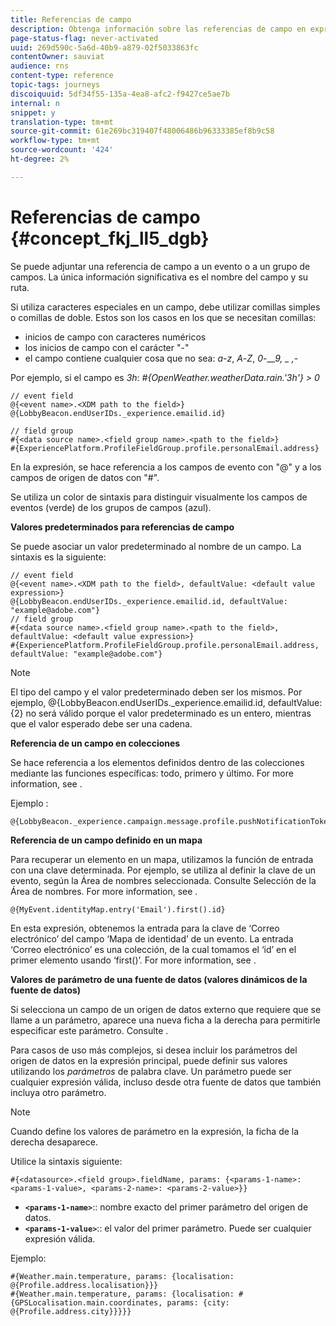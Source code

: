 ```yaml
---
title: Referencias de campo
description: Obtenga información sobre las referencias de campo en expresiones avanzadas
page-status-flag: never-activated
uuid: 269d590c-5a6d-40b9-a879-02f5033863fc
contentOwner: sauviat
audience: rns
content-type: reference
topic-tags: journeys
discoiquuid: 5df34f55-135a-4ea8-afc2-f9427ce5ae7b
internal: n
snippet: y
translation-type: tm+mt
source-git-commit: 61e269bc319407f48006486b96333385ef8b9c58
workflow-type: tm+mt
source-wordcount: '424'
ht-degree: 2%

---
```




# Referencias de campo {#concept_fkj_ll5_dgb}

Se puede adjuntar una referencia de campo a un evento o a un grupo de campos. La única información significativa es el nombre del campo y su ruta.

Si utiliza caracteres especiales en un campo, debe utilizar comillas simples o comillas de doble. Estos son los casos en los que se necesitan comillas:

* inicios de campo con caracteres numéricos
* los inicios de campo con el carácter &quot;-&quot;
* el campo contiene cualquier cosa que no sea: _a_-_z_, _A_-_Z_, _0_-___9, _ ,-_

Por ejemplo, si el campo es _3h_: _#{OpenWeather.weatherData.rain.&#39;3h&#39;} > 0_

```
// event field
@{<event name>.<XDM path to the field>}
@{LobbyBeacon.endUserIDs._experience.emailid.id}

// field group
#{<data source name>.<field group name>.<path to the field>}
#{ExperiencePlatform.ProfileFieldGroup.profile.personalEmail.address}
```

En la expresión, se hace referencia a los campos de evento con &quot;@&quot; y a los campos de origen de datos con &quot;#&quot;.

Se utiliza un color de sintaxis para distinguir visualmente los campos de eventos (verde) de los grupos de campos (azul).

**Valores predeterminados para referencias de campo**

Se puede asociar un valor predeterminado al nombre de un campo. La sintaxis es la siguiente:

```
// event field
@{<event name>.<XDM path to the field>, defaultValue: <default value expression>}
@{LobbyBeacon.endUserIDs._experience.emailid.id, defaultValue: "example@adobe.com"}
// field group
#{<data source name>.<field group name>.<path to the field>, defaultValue: <default value expression>}
#{ExperiencePlatform.ProfileFieldGroup.profile.personalEmail.address, defaultValue: "example@adobe.com"}
```

>[!NOTE]
>
>El tipo del campo y el valor predeterminado deben ser los mismos. Por ejemplo, @{LobbyBeacon.endUserIDs._experience.emailid.id, defaultValue: {2} no será válido porque el valor predeterminado es un entero, mientras que el valor esperado debe ser una cadena.

**Referencia de un campo en colecciones**

Se hace referencia a los elementos definidos dentro de las colecciones mediante las funciones específicas: todo, primero y último. For more information, see [](../expression/collection-management-functions.md).

Ejemplo :

```
@{LobbyBeacon._experience.campaign.message.profile.pushNotificationTokens.all()
```

**Referencia de un campo definido en un mapa**

Para recuperar un elemento en un mapa, utilizamos la función de entrada con una clave determinada. Por ejemplo, se utiliza al definir la clave de un evento, según la Área de nombres seleccionada. Consulte Selección de la Área de nombres. For more information, see [](../event/selecting-the-namespace.md).

```
@{MyEvent.identityMap.entry('Email').first().id}
```

En esta expresión, obtenemos la entrada para la clave de ‘Correo electrónico’ del campo ‘Mapa de identidad’ de un evento. La entrada ‘Correo electrónico’ es una colección, de la cual tomamos el ‘id’ en el primer elemento usando ‘first()’. For more information, see [](../expression/collection-management-functions.md).

**Valores de parámetro de una fuente de datos (valores dinámicos de la fuente de datos)**

Si selecciona un campo de un origen de datos externo que requiere que se llame a un parámetro, aparece una nueva ficha a la derecha para permitirle especificar este parámetro. Consulte [](../expression/expressionadvanced.md).

Para casos de uso más complejos, si desea incluir los parámetros del origen de datos en la expresión principal, puede definir sus valores utilizando los _parámetros_ de palabra clave. Un parámetro puede ser cualquier expresión válida, incluso desde otra fuente de datos que también incluya otro parámetro.

>[!NOTE]
>
>Cuando define los valores de parámetro en la expresión, la ficha de la derecha desaparece.

Utilice la sintaxis siguiente:

```
#{<datasource>.<field group>.fieldName, params: {<params-1-name>: <params-1-value>, <params-2-name>: <params-2-value>}}
```

* **`<params-1-name>`**:: nombre exacto del primer parámetro del origen de datos.
* **`<params-1-value>`**:: el valor del primer parámetro. Puede ser cualquier expresión válida.

Ejemplo:

```
#{Weather.main.temperature, params: {localisation: @{Profile.address.localisation}}}
#{Weather.main.temperature, params: {localisation: #{GPSLocalisation.main.coordinates, params: {city: @{Profile.address.city}}}}}
```
